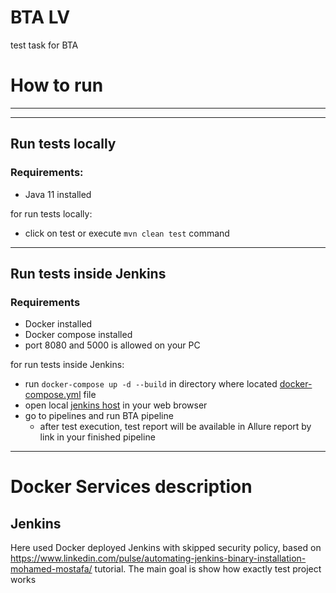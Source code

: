 # BTA LV
test task for BTA

# How to run
___
___
## Run tests locally
### Requirements:
* Java 11 installed

for run tests locally:
- click on test or execute ```mvn clean test``` command
___
## Run tests inside Jenkins
### Requirements
* Docker installed
* Docker compose installed
* port 8080 and 5000 is allowed on your PC

for run tests inside Jenkins:
- run ```docker-compose up -d --build``` in directory where located [docker-compose.yml](docker-compose.yml) file
- open local [jenkins host](http://localhost:8080) in your web browser
- go to pipelines and run BTA pipeline
    - after test execution, test report will be available in Allure report by link in your finished pipeline

---
# Docker Services description
## Jenkins
Here used Docker deployed Jenkins with skipped security policy, based on https://www.linkedin.com/pulse/automating-jenkins-binary-installation-mohamed-mostafa/ tutorial. The main goal is show how exactly test project works